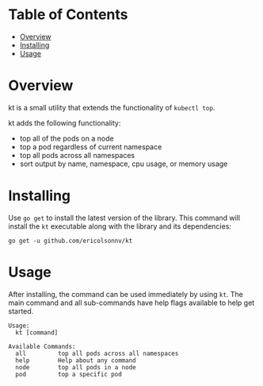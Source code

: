 # Table of Contents

- [Overview](#overview)
- [Installing](#installing)
- [Usage](#usage)

# Overview
kt is a small utility that extends the functionality of `kubectl top`.

kt adds the following functionality:
* top all of the pods on a node
* top a pod regardless of current namespace
* top all pods across all namespaces
* sort output by name, namespace, cpu usage, or memory usage

# Installing
Use `go get` to install the latest version of the library. This command will
install the `kt` executable along with the library and its dependencies:

    go get -u github.com/ericolsonnv/kt

# Usage
After installing, the command can be used immediately by using `kt`. The
main command and all sub-commands have help flags available to help get started.
```
Usage:
  kt [command]

Available Commands:
  all         top all pods across all namespaces
  help        Help about any command
  node        top all pods in a node
  pod         top a specific pod
  ```